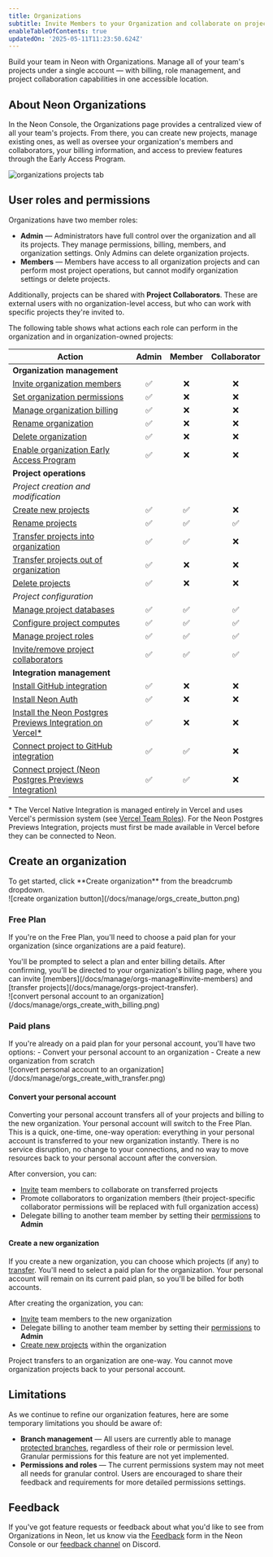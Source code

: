 ```yaml
---
title: Organizations
subtitle: Invite Members to your Organization and collaborate on projects
enableTableOfContents: true
updatedOn: '2025-05-11T11:23:50.624Z'
---
```


Build your team in Neon with Organizations. Manage all of your team's projects under a single account — with billing, role management, and project collaboration capabilities in one accessible location.

## About Neon Organizations

In the Neon Console, the Organizations page provides a centralized view of all your team's projects. From there, you can create new projects, manage existing ones, as well as oversee your organization's members and collaborators, your billing information, and access to preview features through the Early Access Program.

![organizations projects tab](/docs/manage/org_projects.png)

## User roles and permissions

Organizations have two member roles:

- **Admin** — Administrators have full control over the organization and all its projects. They manage permissions, billing, members, and organization settings. Only Admins can delete organization projects.
- **Members** — Members have access to all organization projects and can perform most project operations, but cannot modify organization settings or delete projects.

Additionally, projects can be shared with **Project Collaborators**. These are external users with no organization-level access, but who can work with specific projects they're invited to.

The following table shows what actions each role can perform in the organization and in organization-owned projects:

| Action                                                                                                                       | Admin | Member | Collaborator |
| ---------------------------------------------------------------------------------------------------------------------------- | :---: | :----: | :----------: |
| **Organization management**                                                                                                  |       |        |              |
| [Invite organization members](/docs/manage/orgs-manage#invite-members)                                                       |  ✅   |   ❌   |      ❌      |
| [Set organization permissions](/docs/manage/orgs-manage#set-permissions)                                                     |  ✅   |   ❌   |      ❌      |
| [Manage organization billing](/docs/manage/orgs-manage#billing)                                                              |  ✅   |   ❌   |      ❌      |
| [Rename organization](/docs/manage/orgs-manage#rename-an-organization)                                                       |  ✅   |   ❌   |      ❌      |
| [Delete organization](/docs/manage/orgs-manage#delete-an-organization)                                                       |  ✅   |   ❌   |      ❌      |
| [Enable organization Early Access Program](/docs/introduction/early-access)                    |  ✅   |   ❌   |      ❌      |
| **Project operations**                                                                                                       |       |        |              |
| _Project creation and modification_                                                                                          |       |        |              |
| [Create new projects](/docs/manage/orgs-manage#create-and-delete-projects)                                                   |  ✅   |   ✅   |      ❌      |
| [Rename projects](/docs/manage/projects)                                                                                     |  ✅   |   ✅   |      ✅      |
| [Transfer projects into organization](/docs/manage/orgs-project-transfer)                                                    |  ✅   |   ✅   |      ❌      |
| [Transfer projects out of organization](/docs/manage/orgs-project-transfer#transfer-projects-between-organizations)          |  ✅   |   ❌   |      ❌      |
| [Delete projects](/docs/manage/orgs-manage#create-and-delete-projects)                                                       |  ✅   |   ❌   |      ❌      |
| _Project configuration_                                                                                                      |       |        |              |
| [Manage project databases](/docs/manage/databases)                                                                           |  ✅   |   ✅   |      ✅      |
| [Configure project computes](/docs/manage/computes)                                                                          |  ✅   |   ✅   |      ✅      |
| [Manage project roles](/docs/manage/users)                                                                                   |  ✅   |   ✅   |      ✅      |
| [Invite/remove project collaborators](/docs/guides/project-collaboration-guide#invite-collaborators)                         |  ✅   |   ✅   |      ✅      |
| **Integration management**                                                                                                   |       |        |              |
| [Install GitHub integration](/docs/guides/neon-github-integration#install-the-github-app-and-connect-your-neon-project)      |  ✅   |   ❌   |      ❌      |
| [Install Neon Auth](/docs/guides/neon-auth#permissions)                                                                      |  ✅   |   ❌   |      ❌      |
| [Install the Neon Postgres Previews Integration on Vercel\*](/docs/guides/vercel-previews-integration#how-to-install)        |  ✅   |   ❌   |      ❌      |
| [Connect project to GitHub integration](/docs/guides/neon-github-integration#connect-more-neon-projects-with-the-github-app) |  ✅   |   ✅   |      ❌      |
| [Connect project (Neon Postgres Previews Integration)](/docs/guides/vercel-previews-integration#how-to-install)              |  ✅   |   ✅   |      ❌      |

\* The Vercel Native Integration is managed entirely in Vercel and uses Vercel's permission system (see [Vercel Team Roles](https://vercel.com/docs/rbac/access-roles/team-level-roles)). For the Neon Postgres Previews Integration, projects must first be made available in Vercel before they can be connected to Neon.

## Create an organization

<div style={{ display: 'flex', alignItems: 'top' }}>
  <div style={{ flex: '0 0 45%', paddingRight: '20px' }}>
    To get started, click **Create organization** from the breadcrumb dropdown.
  </div>
  <div style={{ flex: '0 0 55%', marginTop: '-20px' }}>
    ![create organization button](/docs/manage/orgs_create_button.png)
  </div>
</div>

### Free Plan

If you're on the Free Plan, you'll need to choose a paid plan for your organization (since organizations are a paid feature).

<div style={{ display: 'flex', alignItems: 'top' }}>
  <div style={{ flex: '0 0 45%', paddingRight: '20px' }}>
    You'll be prompted to select a plan and enter billing details. After confirming, you'll be directed to your organization's billing page, where you can invite [members](/docs/manage/orgs-manage#invite-members) and [transfer projects](/docs/manage/orgs-project-transfer).
  </div>
  <div style={{ flex: '0 0 55%', marginTop: '-20px' }}>
  ![convert personal account to an organization](/docs/manage/orgs_create_with_billing.png)
  </div>
</div>

### Paid plans

<div style={{ display: 'flex', alignItems: 'top' }}>
  <div style={{ flex: '0 0 45%', paddingRight: '20px' }}>
    If you're already on a paid plan for your personal account, you'll have two options:
    - Convert your personal account to an organization
    - Create a new organization from scratch
  </div>
  <div style={{ flex: '0 0 55%', marginTop: '-20px' }}>
    ![convert personal account to an organization](/docs/manage/orgs_create_with_transfer.png)
  </div>
</div>

#### Convert your personal account

Converting your personal account transfers all of your projects and billing to the new organization. Your personal account will switch to the Free Plan. This is a quick, one-time, one-way operation: everything in your personal account is transferred to your new organization instantly. There is no service disruption, no change to your connections, and no way to move resources back to your personal account after the conversion.

After conversion, you can:

- [Invite](/docs/manage/orgs-manage#invite-members) team members to collaborate on transferred projects
- Promote collaborators to organization members (their project-specific collaborator permissions will be replaced with full organization access)
- Delegate billing to another team member by setting their [permissions](/docs/manage/orgs-manage#set-permissions) to **Admin**

#### Create a new organization

If you create a new organization, you can choose which projects (if any) to [transfer](/docs/manage/orgs-project-transfer). You'll need to select a paid plan for the organization. Your personal account will remain on its current paid plan, so you'll be billed for both accounts.

After creating the organization, you can:

- [Invite](/docs/manage/orgs-manage#invite-members) team members to the new organization
- Delegate billing to another team member by setting their [permissions](/docs/manage/orgs-manage#set-permissions) to **Admin**
- [Create new projects](/docs/manage/orgs-manage#create-and-delete-projects) within the organization

<Admonition type="note">
Project transfers to an organization are one-way. You cannot move organization projects back to your personal account.
</Admonition>

## Limitations

As we continue to refine our organization features, here are some temporary limitations you should be aware of:

- **Branch management** — All users are currently able to manage [protected branches](/docs/guides/protected-branches), regardless of their role or permission level. Granular permissions for this feature are not yet implemented.
- **Permissions and roles** — The current permissions system may not meet all needs for granular control. Users are encouraged to share their feedback and requirements for more detailed permissions settings.

## Feedback

If you've got feature requests or feedback about what you'd like to see from Organizations in Neon, let us know via the [Feedback](https://console.neon.tech/app/projects?modal=feedback) form in the Neon Console or our [feedback channel](https://discord.com/channels/1176467419317940276/1176788564890112042) on Discord.

<NeedHelp/>
